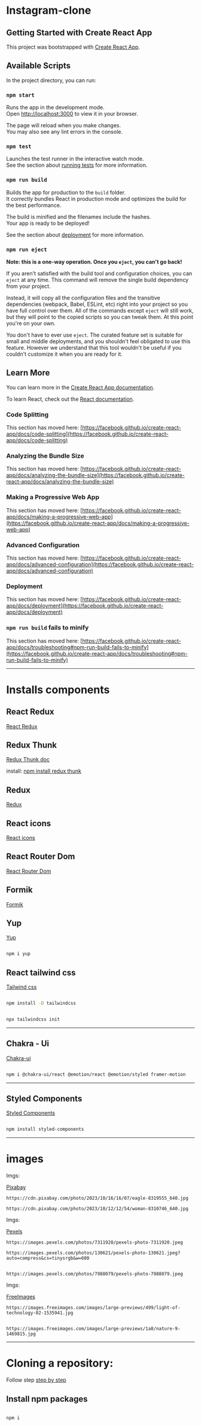 # Instagram-clone


## Getting Started with Create React App

This project was bootstrapped with [Create React App](https://github.com/facebook/create-react-app).

## Available Scripts

In the project directory, you can run:

### `npm start`

Runs the app in the development mode.\
Open [http://localhost:3000](http://localhost:3000) to view it in your browser.

The page will reload when you make changes.\
You may also see any lint errors in the console.

### `npm test`

Launches the test runner in the interactive watch mode.\
See the section about [running tests](https://facebook.github.io/create-react-app/docs/running-tests) for more information.

### `npm run build`

Builds the app for production to the `build` folder.\
It correctly bundles React in production mode and optimizes the build for the best performance.

The build is minified and the filenames include the hashes.\
Your app is ready to be deployed!

See the section about [deployment](https://facebook.github.io/create-react-app/docs/deployment) for more information.

### `npm run eject`

**Note: this is a one-way operation. Once you `eject`, you can't go back!**

If you aren't satisfied with the build tool and configuration choices, you can `eject` at any time. This command will remove the single build dependency from your project.

Instead, it will copy all the configuration files and the transitive dependencies (webpack, Babel, ESLint, etc) right into your project so you have full control over them. All of the commands except `eject` will still work, but they will point to the copied scripts so you can tweak them. At this point you're on your own.

You don't have to ever use `eject`. The curated feature set is suitable for small and middle deployments, and you shouldn't feel obligated to use this feature. However we understand that this tool wouldn't be useful if you couldn't customize it when you are ready for it.

## Learn More

You can learn more in the [Create React App documentation](https://facebook.github.io/create-react-app/docs/getting-started).

To learn React, check out the [React documentation](https://reactjs.org/).

### Code Splitting

This section has moved here: [https://facebook.github.io/create-react-app/docs/code-splitting](https://facebook.github.io/create-react-app/docs/code-splitting)

### Analyzing the Bundle Size

This section has moved here: [https://facebook.github.io/create-react-app/docs/analyzing-the-bundle-size](https://facebook.github.io/create-react-app/docs/analyzing-the-bundle-size)

### Making a Progressive Web App

This section has moved here: [https://facebook.github.io/create-react-app/docs/making-a-progressive-web-app](https://facebook.github.io/create-react-app/docs/making-a-progressive-web-app)

### Advanced Configuration

This section has moved here: [https://facebook.github.io/create-react-app/docs/advanced-configuration](https://facebook.github.io/create-react-app/docs/advanced-configuration)

### Deployment

This section has moved here: [https://facebook.github.io/create-react-app/docs/deployment](https://facebook.github.io/create-react-app/docs/deployment)

### `npm run build` fails to minify

This section has moved here: 
	[https://facebook.github.io/create-react-app/docs/troubleshooting#npm-run-build-fails-to-minify](https://facebook.github.io/create-react-app/docs/troubleshooting#npm-run-build-fails-to-minify)

<hr />

#

# Installs components

## React Redux

[React Redux](https://react-redux.js.org/introduction/getting-started)

## Redux Thunk

[Redux Thunk doc](https://redux.js.org/usage/writing-logic-thunks)

install:
    [npm install redux thunk](https://www.npmjs.com/package/redux-thunk)

## Redux

[Redux](https://redux.js.org/introduction/getting-started)

## React icons

[React icons](https://react-icons.github.io/react-icons/)

## React Router Dom

[React Router Dom](https://www.npmjs.com/package/react-router-dom)

## Formik

[Formik](https://formik.org/docs/overview)

## Yup

[Yup](https://formik.org/docs/guides/validation)

```sh

npm i yup

```

## React tailwind css

[Tailwind css](https://tailwindcss.com/docs/guides/create-react-app)

```sh

npm install -D tailwindcss


npx tailwindcss init

```

<hr>


## Chakra - Ui

[Chakra-ui](https://chakra-ui.com/getting-started)

```sh

npm i @chakra-ui/react @emotion/react @emotion/styled framer-motion

```

<hr>

## Styled Components

[Styled Components](https://styled-components.com/docs/basics#installation)

```sh

npm install styled-components

```

<hr>


# images 

Imgs:

[Pixabay](https://pixabay.com/pt/)

    https://cdn.pixabay.com/photo/2023/10/16/16/07/eagle-8319555_640.jpg

    https://cdn.pixabay.com/photo/2023/10/12/12/54/woman-8310746_640.jpg

Imgs:

[Pexels](https://www.pexels.com/pt-br/)

    https://images.pexels.com/photos/7311920/pexels-photo-7311920.jpeg

    https://images.pexels.com/photos/130621/pexels-photo-130621.jpeg?auto=compress&cs=tinysrgb&w=600


    https://images.pexels.com/photos/7988079/pexels-photo-7988079.jpeg


Imgs:

[FreeImages](https://www.freeimages.com/pt/)

    https://images.freeimages.com/images/large-previews/499/light-of-technology-02-1535941.jpg


    https://images.freeimages.com/images/large-previews/1a8/nature-9-1469815.jpg

<hr>

# Cloning a repository: 

Follow step
    [step by step](https://docs.github.com/en/github-ae@latest/repositories/creating-and-managing-repositories/cloning-a-repository)


## Install npm packages

```sh

npm i

```

#
